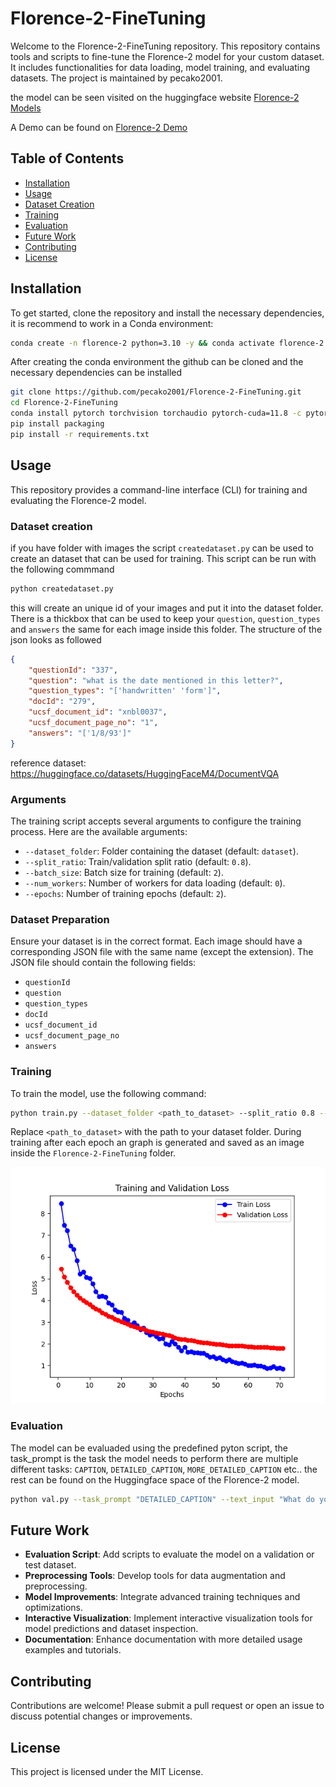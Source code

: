 <!-- GitAds-Verify: R5KMLMR1YZLRT1F36HSCND4BGVLRLWPA -->

# Florence-2-FineTuning

Welcome to the Florence-2-FineTuning repository. This repository contains tools and scripts to fine-tune the Florence-2 model for your custom dataset. It includes functionalities for data loading, model training, and evaluating datasets. The project is maintained by pecako2001.

the model can be seen visited on the huggingface website [Florence-2 Models](https://huggingface.co/collections/microsoft/florence-6669f44df0d87d9c3bfb76de)

A Demo can be found on
[Florence-2 Demo](https://huggingface.co/spaces/gokaygokay/Florence-2)

## Table of Contents

- [Installation](#installation)
- [Usage](#usage)
- [Dataset Creation](#dataset-creation)
- [Training](#training)
- [Evaluation](#evaluation)
- [Future Work](#future-work)
- [Contributing](#contributing)
- [License](#license)

## Installation

To get started, clone the repository and install the necessary dependencies, it is recommend to work in a Conda environment:
```sh
conda create -n florence-2 python=3.10 -y && conda activate florence-2
```
After creating the conda environment the github can be cloned and the necessary dependencies can be installed
```sh
git clone https://github.com/pecako2001/Florence-2-FineTuning.git
cd Florence-2-FineTuning
conda install pytorch torchvision torchaudio pytorch-cuda=11.8 -c pytorch -c nvidia -y
pip install packaging
pip install -r requirements.txt
```

## Usage
This repository provides a command-line interface (CLI) for training and evaluating the Florence-2 model.

### Dataset creation
if you have folder with images the script `createdataset.py` can be used to create an dataset that can be used for training. This script can be run with the following commmand
```sh
python createdataset.py
```
this will create an unique id of your images and put it into the dataset folder. There is a thickbox that can be used to keep your `question`, `question_types` and `answers` the same for each image inside this folder.  The structure of the json looks as followed
```json
{
    "questionId": "337",
    "question": "what is the date mentioned in this letter?",
    "question_types": "['handwritten' 'form']",
    "docId": "279",
    "ucsf_document_id": "xnbl0037",
    "ucsf_document_page_no": "1",
    "answers": "['1/8/93']"
}
```
reference dataset: https://huggingface.co/datasets/HuggingFaceM4/DocumentVQA
### Arguments

The training script accepts several arguments to configure the training process. Here are the available arguments:

- `--dataset_folder`: Folder containing the dataset (default: `dataset`).
- `--split_ratio`: Train/validation split ratio (default: `0.8`).
- `--batch_size`: Batch size for training (default: `2`).
- `--num_workers`: Number of workers for data loading (default: `0`).
- `--epochs`: Number of training epochs (default: `2`).

### Dataset Preparation

Ensure your dataset is in the correct format. Each image should have a corresponding JSON file with the same name (except the extension). The JSON file should contain the following fields:

- `questionId`
- `question`
- `question_types`
- `docId`
- `ucsf_document_id`
- `ucsf_document_page_no`
- `answers`

### Training

To train the model, use the following command:

```sh
python train.py --dataset_folder <path_to_dataset> --split_ratio 0.8 --batch_size 2 --num_workers 0 --epochs 2
```

Replace `<path_to_dataset>` with the path to your dataset folder. During training after each epoch an graph is generated and saved as an image inside the `Florence-2-FineTuning` folder.

<div>
<p style="text-align:center;"><img src="images/loss_graph.png" width="600" center />
</div>

### Evaluation

The model can be evaluaded using the predefined pyton script, the task_prompt is the task the model needs to perform there are multiple different tasks: `CAPTION`, `DETAILED_CAPTION`, `MORE_DETAILED_CAPTION` etc.. the rest can be found on the Huggingface space of the Florence-2 model.
```sh
python val.py --task_prompt "DETAILED_CAPTION" --text_input "What do you see in this image?" --image_path <path_to_image>
```


## Future Work

- **Evaluation Script**: Add scripts to evaluate the model on a validation or test dataset.
- **Preprocessing Tools**: Develop tools for data augmentation and preprocessing.
- **Model Improvements**: Integrate advanced training techniques and optimizations.
- **Interactive Visualization**: Implement interactive visualization tools for model predictions and dataset inspection.
- **Documentation**: Enhance documentation with more detailed usage examples and tutorials.

## Contributing

Contributions are welcome! Please submit a pull request or open an issue to discuss potential changes or improvements.

## License

This project is licensed under the MIT License.
